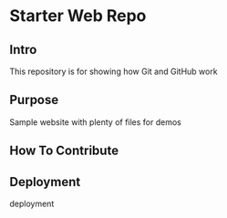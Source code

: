 # Starter Web Repo

## Intro

This repository is for showing how Git and GitHub work

## Purpose

Sample website with plenty of files for demos


## How To Contribute

## Deployment
deployment
